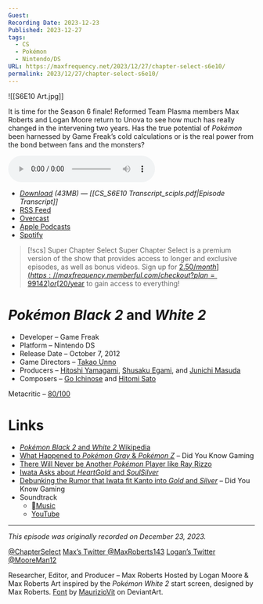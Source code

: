 ```yaml
---
Guest: 
Recording Date: 2023-12-23
Published: 2023-12-27
tags:
  - CS
  - Pokémon
  - Nintendo/DS
URL: https://maxfrequency.net/2023/12/27/chapter-select-s6e10/
permalink: 2023/12/27/chapter-select-s6e10/
---
```

![[S6E10 Art.jpg]]

It is time for the Season 6 finale! Reformed Team Plasma members Max Roberts and Logan Moore return to Unova to see how much has really changed in the intervening two years. Has the true potential of *Pokémon* been harnessed by Game Freak’s cold calculations or is the real power from the bond between fans and the monsters?

<audio controls>
  <source src="https://traffic.libsyn.com/chapterselectpod/CS_S6E10_Final_Normalize_Fix.mp3">
</audio>

- *[Download](https://traffic.libsyn.com/chapterselectpod/CS_S6E10_Final_Normalize_Fix.mp3) (43MB)  — [[CS_S6E10 Transcript_scipls.pdf|Episode Transcript]]*
- [RSS Feed](https://chapterselectpod.libsyn.com/rss)
- [Overcast](https://overcast.fm/itunes1568777352/chapter-select)
- [Apple Podcasts](https://podcasts.apple.com/us/podcast/chapter-select/id1568777352)
- [Spotify](https://open.spotify.com/show/4f1TLZXbwtSX7uHROe9KlS)

> [!scs] Super Chapter Select
> Super Chapter Select is a premium version of the show that provides access to longer and exclusive episodes, as well as bonus videos. Sign up for [$2.50/month](https://maxfrequency.memberful.com/checkout?plan=99142) or [$20/year](https://maxfrequency.memberful.com/checkout?plan=76115) to gain access to everything!

# *Pokémon Black 2* and *White 2*

- Developer – Game Freak
- Platform – Nintendo DS
- Release Date – October 7, 2012
- Game Directors – [Takao Unno](https://nintendo.fandom.com/wiki/Takao_Unno)
- Producers – [Hitoshi Yamagami](https://nintendo.fandom.com/wiki/Hitoshi_Yamagami), [Shusaku Egami](https://www.mobygames.com/person/199623/shusaku-egami/), and [Junichi Masuda](https://en.wikipedia.org/wiki/Junichi_Masuda)
- Composers – [Go Ichinose](https://nintendo.fandom.com/wiki/Go_Ichinose) and [Hitomi Sato](https://nintendo.fandom.com/wiki/Hitomi_Sato_(Game_Freak))

Metacritic – [80/100](https://www.metacritic.com/game/pokemon-black-version-2/)
# Links

- [*Pokémon Black 2* and *White 2* Wikipedia](https://en.wikipedia.org/wiki/Pokémon_Black_2_and_White_2)
- [What Happened to *Pokémon Gray* & *Pokémon Z*](https://youtube.com/watch?v=g7vwuKXp4Ag) – Did You Know Gaming
- [There Will Never be Another *Pokémon* Player like Ray Rizzo](https://youtube.com/watch?v=cDGXmfVM0ic)
- [Iwata Asks about *HeartGold* and *SoulSilver*](https://iwataasks.nintendo.com/interviews/ds/pokemon/0/2/)
- [Debunking the Rumor that Iwata fit Kanto into *Gold* and *Silver*](https://youtube.com/watch?v=MDJuM8C5g-8&t=816) – Did You Know Gaming
- Soundtrack
	- [Music](https://music.apple.com/us/album/pokémon-black-2-pokémon-white-2-super-music-collection/840343224)
	- [YouTube](https://youtube.com/playlist?list=PLEiOTsktKIouc5xI3Feafo7L_j2mWwikn)

---
*This episode was originally recorded on December 23, 2023.*

[@ChapterSelect](https://www.twitter.com/chapterselect)
[Max’s Twitter @MaxRoberts143](https://www.twitter.com/maxroberts143)
[Logan’s Twitter @MooreMan12](https://www.twitter.com/mooreman12)

Researcher, Editor, and Producer – Max Roberts
Hosted by Logan Moore & Max Roberts
Art inspired by the *Pokémon White 2* start screen, designed by Max Roberts. [Font](https://www.deviantart.com/mauriziovit/art/Pokemon-Black-and-White-Version-Font-291005220) by [MaurizioVit](https://www.deviantart.com/mauriziovit) on DeviantArt.